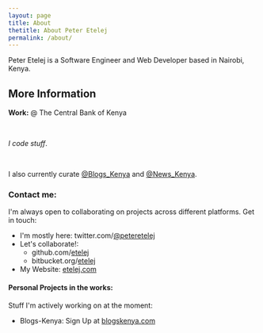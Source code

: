 ```yaml
---
layout: page
title: About
thetitle: About Peter Etelej
permalink: /about/
---
```


<p>Peter Etelej is a Software Engineer and Web Developer based in Nairobi, Kenya.</p>

<h2>More Information</h2>
<p><b>Work:</b> @ The Central Bank of Kenya</p>
<br/>
<p><i>I code stuff</i>.</p>
<br/>
<p>I also currently curate <a href='http://twitter.com/blogs_kenya'>@Blogs_Kenya</a> and <a href='http://twitter.com/news_kenya'>@News_Kenya</a>.</p>

<h3>Contact me:</h3>
<p>I'm always open to collaborating on projects across different platforms. Get in touch:</p>
<ul class='fa-ul'>
<li><i class="fa-li fa fa-check-square"></i>I'm mostly here: twitter.com/<a href='http://twitter.com/peteretelej'>@peteretelej</a></li>
<li><i class="fa-li fa fa-check-square"></i>Let's collaborate!:
    <ul class='fa-ul'>
        <li><i class="fa-li fa fa-github-alt"></i>github.com/<a href='http://github.com/etelej'>etelej</a></li>
        <li><i class="fa-li fa fa-bitbucket"></i>bitbucket.org/<a href='http://bitbucket.org/etelej'>etelej</a></li>
    </ul>
</li>
<li><i class="fa-li fa fa-check-square"></i>My Website: <a href='http://etelej.com'>etelej.com</a></li>
</ul>

<h4>Personal Projects in the works:</h4>
<p>Stuff I'm actively working on at the moment:</p>
<ul class='fa-ul'>
<li><i class="fa-li fa fa-spinner fa-spin"></i>Blogs-Kenya: Sign Up at <a href='http://signup.blogskenya.com'>blogskenya.com</a></li>
</ul>
